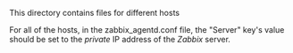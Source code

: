 This directory contains files for different hosts

For all of the hosts, in the zabbix_agentd.conf file, the "Server" key's value should be set to the _private_ IP address of the _Zabbix_ server.
